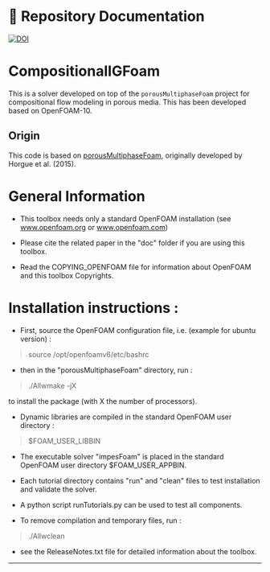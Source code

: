 
# 📌 Repository Documentation

[![DOI](https://img.shields.io/badge/DOI-10.3390/en17143401-blue)](https://events.interpore.org/event/46/contributions/7161/contribution.pdf)


# CompositionalIGFoam

This is a solver developed on top of the `porousMultiphaseFoam` project for compositional flow modeling in porous media. This has been developed based on OpenFOAM-10.
## Origin

This code is based on [porousMultiphaseFoam](https://github.com/phorgue/porousMultiphaseFoam), originally developed by Horgue et al. (2015).

# General Information

- This toolbox needs only a standard OpenFOAM installation
  (see www.openfoam.org or www.openfoam.com)

- Please cite the related paper in the "doc" folder if you are using this
  toolbox.

- Read the COPYING_OPENFOAM file for information about OpenFOAM and this
  toolbox Copyrights.

# Installation instructions :

- First, source the OpenFOAM configuration file, i.e. (example for ubuntu
  version) :

> source /opt/openfoamv6/etc/bashrc

- then in the "porousMultiphaseFoam" directory, run :

> ./Allwmake -jX

  to install the package (with X the number of processors).

- Dynamic libraries are compiled in the standard OpenFOAM user directory :

> $FOAM_USER_LIBBIN

- The executable solver "impesFoam" is placed in the standard OpenFOAM user
  directory $FOAM_USER_APPBIN.

- Each tutorial directory contains "run" and "clean" files to test installation
  and validate the solver.

- A python script runTutorials.py can be used to test all components.

- To remove compilation and temporary files, run :

> ./Allwclean

- see the ReleaseNotes.txt file for detailed information about the toolbox.

---

